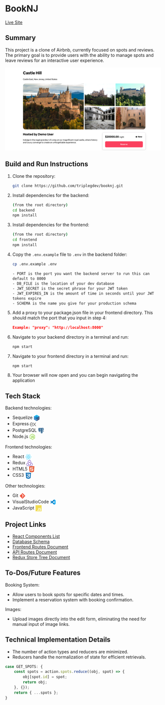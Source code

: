 # BookNJ

[Live Site](https://booknj.onrender.com/)

## Summary

This project is a clone of Airbnb, currently focused on spots and reviews. The primary goal is to provide users with the ability to manage spots and leave reviews for an interactive user experience.

<!-- ## Screenshots -->

![Spot](/frontend/public/images/example.png)

## Build and Run Instructions

1. Clone the repository:

    ```bash
    git clone https://github.com/triplegdev/booknj.git
    ```

2. Install dependencies for the backend:

    ```bash
    (from the root directory)
    cd backend
    npm install
    ```

3. Install dependencies for the frontend:

    ```bash
    (from the root directory)
    cd frontend
    npm install
    ```

4. Copy the `.env.example` file to `.env` in the backend folder:

    ```bash
    cp .env.example .env
    ```
    ```
    - PORT is the port you want the backend server to run this can default to 8000
    - DB_FILE is the location of your dev database
    - JWT_SECRET is the secret phrase for your JWT token
    - JWT_EXPIRES_IN is the amount of time in seconds until your JWT tokens expire
    - SCHEMA is the name you give for your production schema
    ```


5. Add a proxy to your package.json file in your frontend directory. This should match the port that you input in step 4:

    ```json
    Example: "proxy": "http://localhost:8000"
    ```

6. Navigate to your backend directory in a terminal and run:
    ```bash
    npm start
    ```

7. Navigate to your frontend directory in a terminal and run:
    ```bash
    npm start
    ```

8. Your browser will now open and you can begin navigating the application

## Tech Stack

Backend technologies:
- Sequelize <img src="https://raw.githubusercontent.com/triplegdev/readme-generator/main/public/icons/skills/sequelize-colored.svg" width="20px" style="vertical-align: middle">
- Express <img src="https://raw.githubusercontent.com/triplegdev/readme-generator/main/public/icons/skills/express-colored.svg" width="20px" style="vertical-align: middle">
- PostgreSQL <img src="https://raw.githubusercontent.com/triplegdev/readme-generator/main/public/icons/skills/postgresql-colored.svg" width="20px" style="vertical-align: middle">
- Node.js <img src="https://raw.githubusercontent.com/triplegdev/readme-generator/main/public/icons/skills/nodejs-colored.svg" width="20px" style="vertical-align: middle">

Frontend technologies:
- React <img src="https://raw.githubusercontent.com/triplegdev/readme-generator/main/public/icons/skills/react-colored.svg" width="20px" style="vertical-align: middle">
- Redux <img src="https://raw.githubusercontent.com/triplegdev/readme-generator/main/public/icons/skills/redux-colored.svg" width="20px" style="vertical-align: middle">
- HTML5 <img src="https://raw.githubusercontent.com/triplegdev/readme-generator/main/public/icons/skills/html5-colored.svg" width="20px" style="vertical-align: middle">
- CSS3 <img src="https://raw.githubusercontent.com/triplegdev/readme-generator/main/public/icons/skills/css3-colored.svg" width="20px" style="vertical-align: middle">

Other technologies:
- Git <img src="https://raw.githubusercontent.com/triplegdev/readme-generator/main/public/icons/skills/git-colored.svg" width="20px" style="vertical-align: middle">
- VisualStudioCode <img src="https://raw.githubusercontent.com/triplegdev/readme-generator/main/public/icons/skills/vscode-colored.svg" width="20px" style="vertical-align: middle">
- JavaScript <img src="https://raw.githubusercontent.com/triplegdev/readme-generator/main/public/icons/skills/javascript-colored.svg" width="20px" style="vertical-align: middle">

## Project Links

<!-- - [Feature List Document](link-to-feature-list-document) -->
- [React Components List](/frontend/README-react-components.md)
- [Database Schema](/backend/images/schema.png)
- [Frontend Routes Document](/frontend/README-routes.md)
- [API Routes Document](/backend/README.md)
- [Redux Store Tree Document](/frontend/README-redux-tree.md)

## To-Dos/Future Features

Booking System:

- Allow users to book spots for specific dates and times.
- Implement a reservation system with booking confirmation.

Images:
- Upload images directly into the edit form, eliminating the need for manual input of image links.

## Technical Implementation Details

- The number of action types and reducers are minimized.
- Reducers handle the normalization of state for efficient retrievals.
```javascript
case GET_SPOTS: {
    const spots = action.spots.reduce((obj, spot) => {
        obj[spot.id] = spot;
        return obj;
    }, {});
    return { ...spots };
}
```

